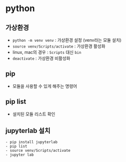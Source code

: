 # python 

## 가상환경

- `python -m venv venv` : 가상환경 설정 (venv라는 모듈 설치)
- `source venv/Scripts/activate` : 가상환경 활성화
- linux, mac의 경우 : `Scripts` 대신 `bin`
- `deactivate` : 가상환경 비활성화

## pip
- 모듈을 사용할 수 있게 해주는 명령어

## pip list 
- 설치된 모듈 리스트 확인

## jupyterlab 설치
```
- pip install jupyterlab 
- pip list
- source venv/Scripts/activate
- jupyter lab
```